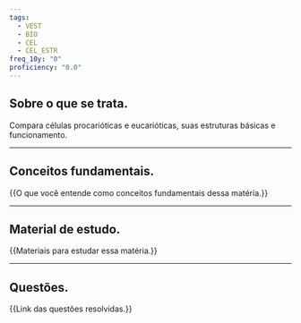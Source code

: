 ```yaml
---
tags:
  - VEST
  - BIO
  - CEL
  - CEL_ESTR
freq_10y: "0"
proficiency: "0.0"
---
```

## Sobre o que se trata.

Compara células procarióticas e eucarióticas, suas estruturas básicas e funcionamento.

--- 
## Conceitos fundamentais.

{{O que você entende como conceitos fundamentais dessa matéria.}}

---
## Material de estudo.

{{Materiais para estudar essa matéria.}}

--- 
## Questões.

{{Link das questões resolvidas.}}